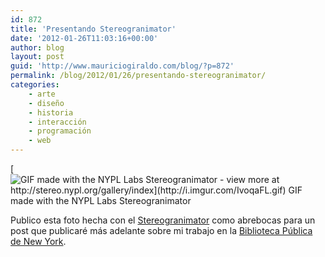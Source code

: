 ```yaml
---
id: 872
title: 'Presentando Stereogranimator'
date: '2012-01-26T11:03:16+00:00'
author: blog
layout: post
guid: 'http://www.mauriciogiraldo.com/blog/?p=872'
permalink: /blog/2012/01/26/presentando-stereogranimator/
categories:
    - arte
    - diseño
    - historia
    - interacción
    - programación
    - web
---
```


[![GIF made with the NYPL Labs Stereogranimator - view more at http://stereo.nypl.org/gallery/index](http://i.imgur.com/IvoqaFL.gif)  
GIF made with the NYPL Labs Stereogranimator](http://stereo.nypl.org/view/210)

Publico esta foto hecha con el [Stereogranimator](http://stereo.nypl.org) como abrebocas para un post que publicaré más adelante sobre mi trabajo en la [Biblioteca Pública de New York](http://nypl.org).